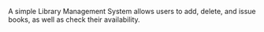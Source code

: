 A simple Library Management System allows users to add, delete, and issue books, as well as check their availability.
